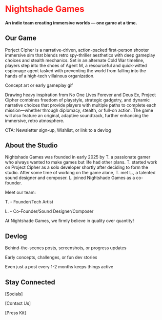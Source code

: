 # <span style="color: #ff201e">Nightshade Games</span>
####  An indie team creating immersive worlds — one game at a time.


## Our Game 

Porject Cipher is a narrative-driven, action-packed first-person shooter immersive sim that blends retro spy-thriller aesthetics with deep gameplay choices and stealth mechanics. Set in an alternate Cold War timeline, players step into the shoes of Agent M, a resourceful and quick-witted espionage agent tasked with preventing the world from falling into the hands of a high-tech villainous organization.

Concept art or early gameplay gif

Drawing heavy inspiration from No One Lives Forever and Deus Ex, Project Cipher combines freedom of playstyle, strategic gadgetry, and dynamic narrative choices that provide players with multiple paths to complete each mission—whether through diplomacy, stealth, or full-on action. The game will also feature an original, adaptive soundtrack, further enhancing the immersive, retro atmosphere.

CTA: Newsletter sign-up, Wishlist, or link to a devlog


## About the Studio

Nightshade Games was founded in early 2025 by T. a passionate gamer who always wanted to make games but life had other plans. T. started work on Project Cipher as a solo developer shortly after deciding to form the studio. After some time of working on the game alone, T. met L., a talented sound designer and composer. L. joined Nightshade Games as a co-founder.

Meet our team:

T. - Founder/Tech Artist

L. - Co-Founder/Sound Designer/Composer


At Nightshade Games, we firmly believe in quality over quantity! 

## Devlog

Behind-the-scenes posts, screenshots, or progress updates

Early concepts, challenges, or fun dev stories

Even just a post every 1-2 months keeps things active

## Stay Connected

[Socials]

[Contact Us]

[Press Kit]
